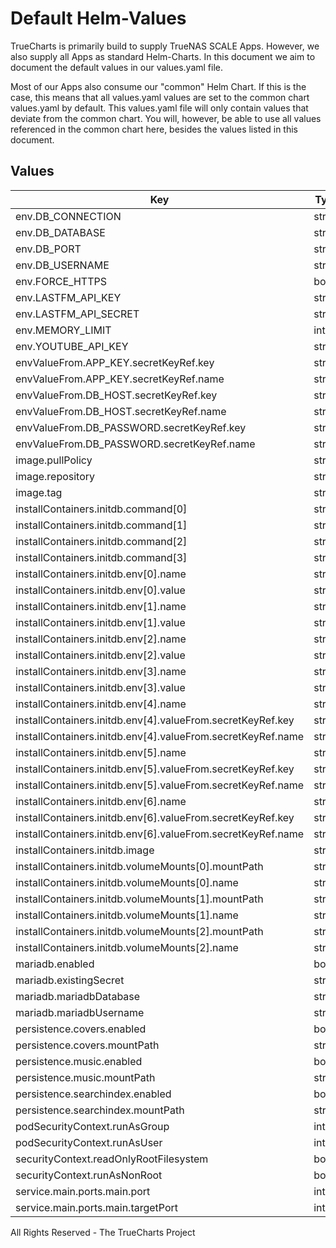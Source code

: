 # Default Helm-Values

TrueCharts is primarily build to supply TrueNAS SCALE Apps.
However, we also supply all Apps as standard Helm-Charts. In this document we aim to document the default values in our values.yaml file.

Most of our Apps also consume our "common" Helm Chart.
If this is the case, this means that all values.yaml values are set to the common chart values.yaml by default. This values.yaml file will only contain values that deviate from the common chart.
You will, however, be able to use all values referenced in the common chart here, besides the values listed in this document.

## Values

| Key | Type | Default | Description |
|-----|------|---------|-------------|
| env.DB_CONNECTION | string | `"mysql"` |  |
| env.DB_DATABASE | string | `"{{ .Values.mariadb.mariadbDatabase }}"` |  |
| env.DB_PORT | string | `"3306"` |  |
| env.DB_USERNAME | string | `"{{ .Values.mariadb.mariadbUsername }}"` |  |
| env.FORCE_HTTPS | bool | `false` |  |
| env.LASTFM_API_KEY | string | `""` |  |
| env.LASTFM_API_SECRET | string | `""` |  |
| env.MEMORY_LIMIT | int | `2048` |  |
| env.YOUTUBE_API_KEY | string | `""` |  |
| envValueFrom.APP_KEY.secretKeyRef.key | string | `"APP_KEY"` |  |
| envValueFrom.APP_KEY.secretKeyRef.name | string | `"koel-secrets"` |  |
| envValueFrom.DB_HOST.secretKeyRef.key | string | `"plainhost"` |  |
| envValueFrom.DB_HOST.secretKeyRef.name | string | `"mariadbcreds"` |  |
| envValueFrom.DB_PASSWORD.secretKeyRef.key | string | `"mariadb-password"` |  |
| envValueFrom.DB_PASSWORD.secretKeyRef.name | string | `"mariadbcreds"` |  |
| image.pullPolicy | string | `"IfNotPresent"` |  |
| image.repository | string | `"tccr.io/truecharts/koel"` |  |
| image.tag | string | `"latest@sha256:1b84c90e846d0dab98bc14d413a9de1fd357679022795456d27ff4c75869fd9d"` |  |
| installContainers.initdb.command[0] | string | `"php"` |  |
| installContainers.initdb.command[1] | string | `"artisan"` |  |
| installContainers.initdb.command[2] | string | `"koel:init"` |  |
| installContainers.initdb.command[3] | string | `"--no-assets"` |  |
| installContainers.initdb.env[0].name | string | `"DB_CONNECTION"` |  |
| installContainers.initdb.env[0].value | string | `"mysql"` |  |
| installContainers.initdb.env[1].name | string | `"DB_PORT"` |  |
| installContainers.initdb.env[1].value | string | `"3306"` |  |
| installContainers.initdb.env[2].name | string | `"DB_USERNAME"` |  |
| installContainers.initdb.env[2].value | string | `"{{ .Values.mariadb.mariadbUsername }}"` |  |
| installContainers.initdb.env[3].name | string | `"DB_DATABASE"` |  |
| installContainers.initdb.env[3].value | string | `"{{ .Values.mariadb.mariadbDatabase }}"` |  |
| installContainers.initdb.env[4].name | string | `"DB_HOST"` |  |
| installContainers.initdb.env[4].valueFrom.secretKeyRef.key | string | `"plainhost"` |  |
| installContainers.initdb.env[4].valueFrom.secretKeyRef.name | string | `"mariadbcreds"` |  |
| installContainers.initdb.env[5].name | string | `"DB_PASSWORD"` |  |
| installContainers.initdb.env[5].valueFrom.secretKeyRef.key | string | `"mariadb-password"` |  |
| installContainers.initdb.env[5].valueFrom.secretKeyRef.name | string | `"mariadbcreds"` |  |
| installContainers.initdb.env[6].name | string | `"APP_KEY"` |  |
| installContainers.initdb.env[6].valueFrom.secretKeyRef.key | string | `"APP_KEY"` |  |
| installContainers.initdb.env[6].valueFrom.secretKeyRef.name | string | `"koel-secrets"` |  |
| installContainers.initdb.image | string | `"{{ .Values.image.repository }}:{{ .Values.image.tag }}"` |  |
| installContainers.initdb.volumeMounts[0].mountPath | string | `"/music"` |  |
| installContainers.initdb.volumeMounts[0].name | string | `"music"` |  |
| installContainers.initdb.volumeMounts[1].mountPath | string | `"/var/www/html/public/img/covers"` |  |
| installContainers.initdb.volumeMounts[1].name | string | `"covers"` |  |
| installContainers.initdb.volumeMounts[2].mountPath | string | `"/var/www/html/storage/search-indexes"` |  |
| installContainers.initdb.volumeMounts[2].name | string | `"searchindex"` |  |
| mariadb.enabled | bool | `true` |  |
| mariadb.existingSecret | string | `"mariadbcreds"` |  |
| mariadb.mariadbDatabase | string | `"koel"` |  |
| mariadb.mariadbUsername | string | `"koel"` |  |
| persistence.covers.enabled | bool | `true` |  |
| persistence.covers.mountPath | string | `"/var/www/html/public/img/covers"` |  |
| persistence.music.enabled | bool | `true` |  |
| persistence.music.mountPath | string | `"/music"` |  |
| persistence.searchindex.enabled | bool | `true` |  |
| persistence.searchindex.mountPath | string | `"/var/www/html/storage/search-indexes"` |  |
| podSecurityContext.runAsGroup | int | `0` |  |
| podSecurityContext.runAsUser | int | `0` |  |
| securityContext.readOnlyRootFilesystem | bool | `false` |  |
| securityContext.runAsNonRoot | bool | `false` |  |
| service.main.ports.main.port | int | `10185` |  |
| service.main.ports.main.targetPort | int | `80` |  |

All Rights Reserved - The TrueCharts Project
